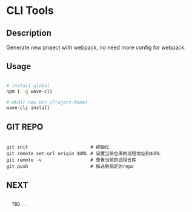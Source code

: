 # CLI Tools

## Description

Generate new project with webpack, no need more config for webpack.

## Usage

```sh

# install global
npm i -g wave-cli

# mkdir new Dir [Project-Name]
wave-cli install

```

## GIT REPO

```SH

git init                       # 初始化
git remote set-url origin $URL # 设置当前仓库的远程地址到$URL
git remote -v                  # 查看当前的远程仓库
git push                       # 推送到指定的repo

```

## NEXT

```js

  TBD...

```